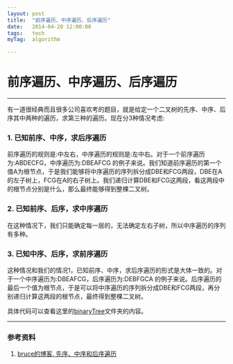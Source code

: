 ```yaml
---
layout: post
title:  "前序遍历、中序遍历、后序遍历"
date:   2014-04-20 12:00:00
tags:	tech
myTag:	algorithm

---
```


# 前序遍历、中序遍历、后序遍历

---------------------------

有一道很经典而且很多公司喜欢考的题目，就是给定一个二叉树的先序、中序、后序其中两种的遍历，求第三种的遍历。现在分3种情况考虑:

### 1. 已知前序、中序，求后序遍历

前序遍历的规则是:中左右，中序遍历的规则是:左中右。对于一个前序遍历为:ABDECFG，中序遍历为:DBEAFCG 的例子来说。我们知道前序遍历的第一个值A为根节点，于是我们能够将中序遍历的序列拆分成DBE和FCG两段，DBE在A的左子树上，FCG在A的右子树上。我们递归计算DBE和FCG这两段，看这两段中的根节点分别是什么，那么最终能够得到整棵二叉树。

### 2. 已知前序、后序，求中序遍历

在这种情况下，我们只能确定每一层的，无法确定左右子树，所以中序遍历的序列有多种。

### 3. 已知中序、后序，求前序遍历

这种情况和我们的情况1，已知前序、中序，求后序遍历的形式是大体一致的。对于一个中序遍历为:DBEAFCG，后序遍历为:DEBFGCA 的例子来说。后序遍历的最后一个值为根节点，于是可以将中序遍历的序列拆分成DBE和FCG两段，再分别递归计算这两段的根节点，最终得到整棵二叉树。


具体代码可以查看这里的[binaryTree](https://github.com/EdlinLink/AlgorithmTest/tree/master/binaryTree)文件夹的内容。

--------------------------------------------------------

### 参考资料 

1. [bruce的博客. 先序、中序和后序遍历](http://blog.sina.com.cn/s/blog_788afd2f01016ghz.html)


